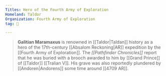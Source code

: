 ```yaml
---
Titles: Hero of the Fourth Army of Exploration
Homeland: Taldor
Organization: Fourth Army of Exploration
tag: 👤️

---
```


> **Galitian Maramaxus** is renowned in [[Taldor|Taldan]] history as a hero of the 17th-century [[Absalom Reckoning|AR]] expedition by the [[Fourth Army of Exploration]]. The *[[Pathfinder Chronicles]]* report that he was buried with a brooch awarded to him by [[Grand Prince]] of [[Taldor]] [[Tralian V]]. His grave was also reportedly plundered by [[Andoren|Andorens]] some time around [[4709 AR]].







